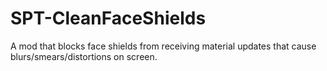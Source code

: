 # SPT-CleanFaceShields
A mod that blocks face shields from receiving material updates that cause blurs/smears/distortions on screen.
